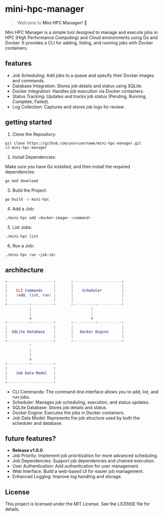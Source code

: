 # mini-hpc-manager

> Welcome to **Mini HPC Manager!** 🎉

Mini HPC Manager is a simple tool designed to manage and execute jobs in HPC (High Performance Computing) and Cloud environments using Go and Docker. It provides a CLI for adding, listing, and running jobs with Docker containers.

## features

- Job Scheduling: Add jobs to a queue and specify their Docker images and commands.
- Database Integration: Stores job details and status using SQLite.
- Docker Integration: Handles job execution via Docker containers.
- Status Tracking: Updates and tracks job status (Pending, Running, Complete, Failed).
- Log Collection: Captures and stores job logs for review.

## getting started

1. Clone the Repository:

```bash
git clone https://github.com/yourusername/mini-hpc-manager.git
cd mini-hpc-manager
```

2. Install Dependencies:

Make sure you have Go installed, and then install the required dependencies:

```bash
go mod download
```

3. Build the Project:

```bash
go build -o mini-hpc
```

4. Add a Job:

```bash
./mini-hpc add <docker-image> <command>
```

5. List Jobs:

```bash
./mini-hpc list
```
6. Run a Job:

```bash
./mini-hpc run <job-id>
```

## architecture

```lua
+---------------------+       +----------------------+
|                     |       |                      |
|    CLI Commands     |       |    Scheduler         |
|    (add, list, run) |       |                      |
|                     |       |                      |
+----------+----------+       +----------+-----------+
           |                           |
           |                           |
           v                           v
+----------+----------+       +----------+-----------+
|                     |       |                      |
|  SQLite Database    |       |   Docker Engine      |
|                     |       |                      |
+---------------------+       +----------------------+
           ^
           |
           |
           v
+----------+----------+
|                     |
|    Job Data Model   |
|                     |
+---------------------+
```

- CLI Commands: The command-line interface allows you to add, list, and run jobs.
- Scheduler: Manages job scheduling, execution, and status updates.
- SQLite Database: Stores job details and status.
- Docker Engine: Executes the jobs in Docker containers.
- Job Data Model: Represents the job structure used by both the scheduler and database.

## future features?

- **Release v1.0.0**
- Job Priority: Implement job prioritization for more advanced scheduling.
- Job Dependencies: Support job dependencies and chained execution.
- User Authentication: Add authentication for user management.
- Web Interface: Build a web-based UI for easier job management.
- Enhanced Logging: Improve log handling and storage.

## License
This project is licensed under the MIT License. See the LICENSE file for details.

